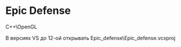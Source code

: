 Epic Defense
============
C++\OpenGL

В версиях VS до 12-ой открывать Epic_defense\Epic_defense.vcxproj
